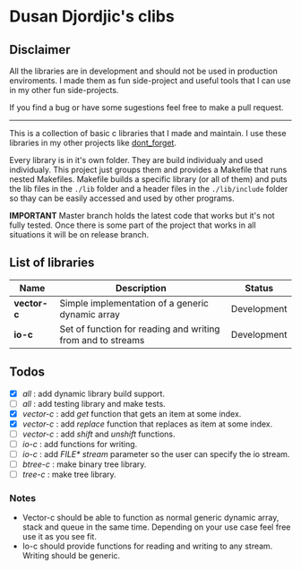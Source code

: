 # Dusan Djordjic's clibs

## Disclaimer

All the libraries are in development and should not be used in production enviroments. I made them as fun side-project and useful tools that I can use in my other fun side-projects. 

If you find a bug or have some sugestions feel free to make a pull request.

<hr>

This is a collection of basic c libraries that I made and maintain. I use these libraries in my other projects like [dont_forget](https://github.com/DusanDjordjic/dont-forget). 

Every library is in it's own folder. They are build individualy and used individualy. This project just groups them and provides a Makefile that runs nested Makefiles. Makefile builds a specific library (or all of them) and puts the lib files in the `./lib` folder and a header files in the `./lib/include` folder so thay can be easily accessed and used by other programs.

**IMPORTANT** Master branch holds the latest code that works but it's not fully tested. Once there is some part of the project that works in all situations it will be on release branch. 

## List of libraries

| Name         | Description                                                         | Status        |
| ------------ | ------------------------------------------------------------------- | ------------- |
| **vector-c** | Simple implementation of a generic dynamic array                    | Development   |
| **io-c**     | Set of function for reading and writing from and to streams         | Development   |

## Todos 
- [x] *all* : add dynamic library build support.
- [ ] *all* : add testing library and make tests.
- [X] *vector-c* : add *get* function that gets an item at some index.
- [X] *vector-c* : add *replace* function that replaces as item at some index.
- [ ] *vector-c* : add *shift* and *unshift* functions.
- [ ] *io-c* : add functions for writing.
- [ ] *io-c* : add *FILE\* stream* parameter so the user can specify the io stream.
- [ ] *btree-c* : make binary tree library.
- [ ] *tree-c* : make tree library.

### Notes 

- Vector-c should be able to function as normal generic dynamic array, stack and queue in the same time. Depending on your use case feel free use it as you see fit. 
- Io-c should provide functions for reading and writing to any stream. Writing should be generic.

